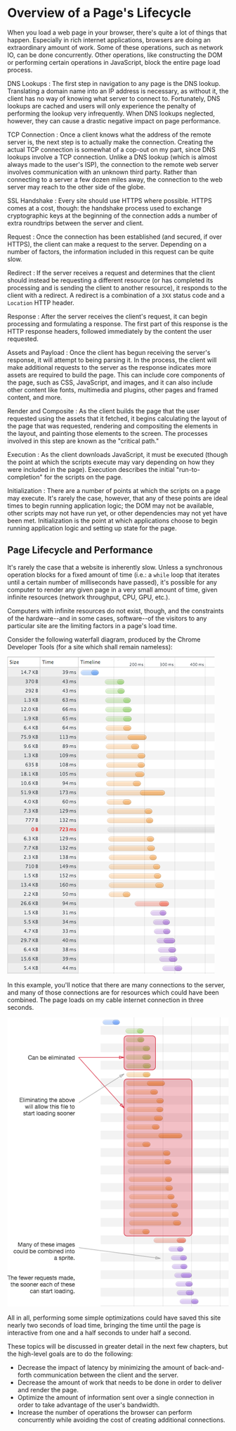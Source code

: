 # Overview of a Page's Lifecycle

When you load a web page in your browser, there's quite a lot of things that happen. Especially in rich internet applications, browsers are doing an extraordinary amount of work. Some of these operations, such as network IO, can be done concurrently. Other operations, like constructing the DOM or performing certain operations in JavaScript, block the entire page load process.

DNS Lookups
: The first step in navigation to any page is the DNS lookup. Translating a domain name into an IP address is necessary, as without it, the client has no way of knowing what server to connect to. Fortunately, DNS lookups are cached and users will only experience the penalty of performing the lookup very infrequently. When DNS lookups neglected, however, they can cause a drastic negative impact on page performance.

TCP Connection
: Once a client knows what the address of the remote server is, the next step is to actually make the connection. Creating the actual TCP connection is somewhat of a cop-out on my part, since DNS lookups involve a TCP connection. Unlike a DNS lookup (which is almost always made to the user's ISP), the connection to the remote web server involves communication with an unknown third party. Rather than connecting to a server a few dozen miles away, the connection to the web server may reach to the other side of the globe.

SSL Handshake
: Every site should use HTTPS where possible. HTTPS comes at a cost, though: the handshake process used to exchange cryptographic keys at the beginning of the connection adds a number of extra roundtrips between the server and client.

Request
: Once the connection has been established (and secured, if over HTTPS), the client can make a request to the server. Depending on a number of factors, the information included in this request can be quite slow.

Redirect
: If the server receives a request and determines that the client should instead be requesting a different resource (or has completed its processing and is sending the client to another resource), it responds to the client with a redirect. A redirect is a combination of a `3XX` status code and a `Location` HTTP header.

Response
: After the server receives the client's request, it can begin processing and formulating a response. The first part of this response is the HTTP response headers, followed immediately by the content the user requested.

Assets and Payload
: Once the client has begun receiving the server's response, it will attempt to being parsing it. In the process, the client will make additional requests to the server as the response indicates more assets are required to build the page. This can include core components of the page, such as CSS, JavaScript, and images, and it can also include other content like fonts, multimedia and plugins, other pages and framed content, and more.

Render and Composite
: As the client builds the page that the user requested using the assets that it fetched, it begins calculating the layout of the page that was requested, rendering and compositing the elements in the layout, and painting those elements to the screen. The processes involved in this step are known as the "critical path."

Execution
: As the client downloads JavaScript, it must be executed (though the point at which the scripts execute may vary depending on how they were included in the page). Execution describes the initial "run-to-completion" for the scripts on the page.

Initialization
: There are a number of points at which the scripts on a page may execute. It's rarely the case, however, that any of these points are ideal times to begin running application logic; the DOM may not be available, other scripts may not have run yet, or other dependencies may not yet have been met. Initialization is the point at which applications choose to begin running application logic and setting up state for the page.


## Page Lifecycle and Performance

It's rarely the case that a website is inherently slow. Unless a synchronous operation blocks for a fixed amount of time (i.e.: a `while` loop that iterates until a certain number of milliseconds have passed), it's possible for any computer to render any given page in a very small amount of time, given infinite resources (network throughput, CPU, GPU, etc.).

Computers with infinite resources do not exist, though, and the constraints of the hardware--and in some cases, software--of the visitors to any particular site are the limiting factors in a page's load time.

Consider the following waterfall diagram, produced by the Chrome Developer Tools (for a site which shall remain nameless):

![](images/ugly_waterfall.png)

In this example, you'll notice that there are many connections to the server, and many of those connections are for resources which could have been combined. The page loads on my cable internet connection in three seconds.

![Some changes that could have been made to the site](images/ugly_waterfall_breakdown.png)

All in all, performing some simple optimizations could have saved this site nearly two seconds of load time, bringing the time until the page is interactive from one and a half seconds to under half a second.

These topics will be discussed in greater detail in the next few chapters, but the high-level goals are to do the following:

- Decrease the impact of latency by minimizing the amount of back-and-forth communication between the client and the server.
- Decrease the amount of work that needs to be done in order to deliver and render the page.
- Optimize the amount of information sent over a single connection in order to take advantage of the user's bandwidth.
- Increase the number of operations the browser can perform concurrently while avoiding the cost of creating additional connections.
